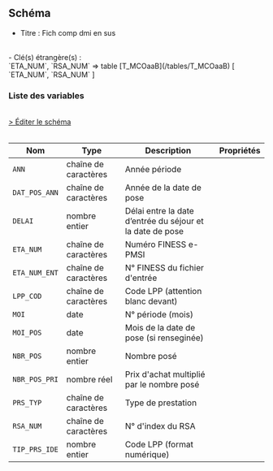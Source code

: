 ## Schéma

- Titre : Fich comp dmi en sus
<br />
- Clé(s) étrangère(s) : <br />
`ETA_NUM`, `RSA_NUM` => table [T_MCOaaB](/tables/T_MCOaaB) [ `ETA_NUM`, `RSA_NUM` ]<br />

### Liste des variables
<br />
<div>
    <a href="https://gitlab.com/healthdatahub/schema-snds/edit/master/schemas/PMSI%20MCO/T_MCOaaDMIP.json"  
    arget="_blank" rel="noopener noreferrer">> Éditer le schéma</a>
    <OutboundLink />
</div>
<br />

Nom|Type|Description|Propriétés
-|-|-|-
`ANN`|chaîne de caractères|Année période||
`DAT_POS_ANN`|chaîne de caractères|Année de la date de pose||
`DELAI`|nombre entier|Délai entre la date d’entrée du séjour et la date de pose||
`ETA_NUM`|chaîne de caractères|Numéro FINESS e-PMSI||
`ETA_NUM_ENT`|chaîne de caractères|N° FINESS du fichier d&#x27;entrée||
`LPP_COD`|chaîne de caractères|Code LPP (attention blanc devant)||
`MOI`|date|N° période (mois)||
`MOI_POS`|date|Mois de la date de pose (si renseginée)||
`NBR_POS`|nombre entier|Nombre posé||
`NBR_POS_PRI`|nombre réel|Prix d&#x27;achat multiplié par le nombre posé||
`PRS_TYP`|chaîne de caractères|Type de prestation||
`RSA_NUM`|chaîne de caractères|N° d&#x27;index du RSA||
`TIP_PRS_IDE`|nombre entier|Code LPP (format numérique)||

